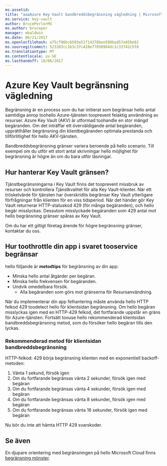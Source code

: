 ```yaml
---
ms.assetid: 
title: "aaaAzure Key Vault bandbreddsbegränsning vägledning | Microsoft Docs"
ms.service: key-vault
author: BrucePerlerMS
ms.author: bruceper
manager: mbaldwin
ms.date: 06/21/2017
ms.openlocfilehash: a75cf96bc6503e51f14378bee598bad57e85be82
ms.sourcegitcommit: 523283cc1b3c37c428e77850964dc1c33742c5f0
ms.translationtype: MT
ms.contentlocale: sv-SE
ms.lasthandoff: 10/06/2017
---
```

# <a name="azure-key-vault-throttling-guidance"></a>Azure Key Vault begränsning vägledning

Begränsning är en process som du har initierat som begränsar hello antal samtidiga anrop toohello Azure-tjänsten tooprevent felaktig användning av resurser. Azure Key Vault (AKV) är utformad toohandle en stor mängd begäranden. Om det inträffar ett överväldigande antal begäranden, upprätthåller begränsning din klientbegäranden optimala prestanda och tillförlitlighet för hello AKV-tjänsten.

Bandbreddsbegränsning gränser variera beroende på hello scenario. Till exempel om du utför ett stort antal skrivningar hello möjlighet för begränsning är högre än om du bara utför läsningar.

## <a name="how-does-key-vault-handle-its-limits"></a>Hur hanterar Key Vault gränsen?

Tjänstbegränsningarna i Key Vault finns det tooprevent missbruk av resurser och kontrollera Tjänstkvalitet för alla Key Vault-klienter. När ett tröskelvärde för tjänsten har överskridits begränsar Key Vault ytterligare förfrågningar från klienten för en viss tidsperiod. När det händer gör Key Vault returnerar HTTP-statuskod 429 (för många begäranden), och hello begär misslyckas. Dessutom misslyckade begäranden som 429 antal mot hello begränsning gränser spåras av Key Vault. 

Om du har ett giltigt företag ärende för högre begränsning gränser, kontaktar du oss.


## <a name="how-toothrottle-your-app-in-response-tooservice-limits"></a>Hur toothrottle din app i svaret tooservice begränsar

hello följande är **metodtips** för begränsning av din app:
- Minska hello antal åtgärder per begäran.
- Minska hello frekvensen för begäranden.
- Undvik omedelbara försök. 
    - Alla begäranden som görs mot gränserna för Resursanvändning.

När du implementerar din app felhantering måste använda hello HTTP felkod 429 toodetect hello för klientsidan begränsning. Om hello begäran misslyckas igen med en HTTP-429 felkod, det fortfarande uppstår en gräns för Azure-tjänsten. Fortsätt toouse hello rekommenderad klientsidan bandbreddsbegränsning metod, som du försöker hello begäran tills den lyckas.

### <a name="recommended-client-side-throttling-method"></a>Rekommenderad metod för klientsidan bandbreddsbegränsning

HTTP-felkod: 429 börja begränsning klienten med en exponentiell backoff-metoden:

1. Vänta 1 sekund, försök igen
2. Om du fortfarande begränsas vänta 2 sekunder, försök igen med begäran
3. Om du fortfarande begränsas vänta 4 sekunder, försök igen med begäran
4. Om du fortfarande begränsas vänta 8 sekunder, försök igen med begäran
5. Om du fortfarande begränsas vänta 16 sekunder, försök igen med begäran

Nu bör du inte att hämta HTTP 429 svarskoder.

## <a name="see-also"></a>Se även

En djupare orientering med begränsningen på hello Microsoft Cloud finns [begränsning mönster](https://docs.microsoft.com/azure/architecture/patterns/throttling).

